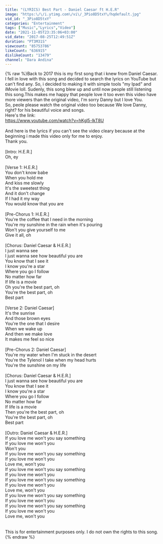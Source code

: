 ```yaml
---
title: "(LYRICS) Best Part - Daniel Caesar ft H.E.R"
image: "https:\/\/i.ytimg.com\/vi\/_3Pio8D5txY\/hqdefault.jpg"
vid_id: "_3Pio8D5txY"
categories: "Entertainment"
tags: ["Music","Lyrics","Video"]
date: "2021-11-05T23:35:06+03:00"
vid_date: "2017-08-25T12:49:51Z"
duration: "PT3M31S"
viewcount: "85753786"
likeCount: "636915"
dislikeCount: "13479"
channel: "Dara Andina"
---
```

{% raw %}Back to 2017 this is my first song that i knew from Daniel Caesar. I fell in love with this song and decided to search the lyrics on YouTube but can't find any. So, i decided to making it with simple tools &quot;my Ipad&quot; and iMovie loll. Sudenly, this song blew up and until now people still listening this song.This makes me happy that people love it too even this video have more viewers than the original video, I'm sorry Danny but I love You.<br />So, peole please watch the original video too because We love Danny, right? for his beautiful voice and songs.<br />Here's the link: <br /><a rel="nofollow" target="blank" href="https://www.youtube.com/watch?v=hKgl5-lkT8U">https://www.youtube.com/watch?v=hKgl5-lkT8U</a><br /><br />And here is the lyrics if you can't see the video cleary because  at the beginning  i made this video only for me to enjoy. <br />Thank you.<br /><br />[Intro: H.E.R.]<br />Oh, ey<br /><br />[Verse 1: H.E.R.]<br />You don't know babe<br />When you hold me<br />And kiss me slowly<br />It's the sweetest thing<br />And it don't change<br />If I had it my way<br />You would know that you are<br /><br />[Pre-Chorus 1: H.E.R.]<br />You're the coffee that I need in the morning<br />You're my sunshine in the rain when it's pouring<br />Won't you give yourself to me<br />Give it all, oh<br /><br />[Chorus: Daniel Caesar &amp; H.E.R.]<br />I just wanna see<br />I just wanna see how beautiful you are<br />You know that I see it<br />I know you're a star<br />Where you go I follow<br />No matter how far<br />If life is a movie<br />Oh you're the best part, oh<br />You're the best part, oh<br />Best part<br /><br />[Verse 2: Daniel Caesar]<br />It's the sunrise<br />And those brown eyes<br />You're the one that I desire<br />When we wake up<br />And then we make love<br />It makes me feel so nice<br /><br />[Pre-Chorus 2: Daniel Caesar]<br />You're my water when I'm stuck in the desert<br />You're the Tylenol I take when my head hurts<br />You're the sunshine on my life<br /><br />[Chorus: Daniel Caesar &amp; H.E.R.]<br />I just wanna see how beautiful you are<br />You know that I see it<br />I know you're a star<br />Where you go I follow<br />No matter how far<br />If life is a movie<br />Then you're the best part, oh<br />You're the best part, oh<br />Best part<br /><br />[Outro: Daniel Caesar &amp; H.E.R.]<br />If you love me won't you say something<br />If you love me won't you<br />Won't you<br />If you love me won't you say something<br />If you love me won't you<br />Love me, won't you<br />If you love me won't you say something<br />If you love me won't you<br />If you love me won't you say something<br />If you love me won't you<br />Love me, won't you<br />If you love me won't you say something<br />If you love me won't you<br />If you love me won't you say something<br />If you love me won't you<br />Love me, won't you<br /><br /><br />This is for entertainment purposes only. I do not own the rights to this song.{% endraw %}
